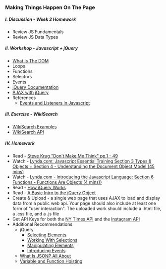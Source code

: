 ### Making Things Happen On The Page

##### I. Discussion - Week 2 Homework
* Review JS Fundamentals
* Review JS Data Types

##### II. Workshop - Javascript + jQuery
* [What Is The DOM](http://css-tricks.com/dom/)
* Loops
* Functions
* Selectors
* Events
* [jQuery Documentation](http://api.jquery.com/)
* [AJAX with jQuery](http://learn.jquery.com/ajax/)
* References
	* [Events and Listeners in Javascript](http://idratherbewriting.com/2013/02/04/events-and-listeners-javascript/)

##### III. Exercise - WikiSearch
* [WikiSearch Examples](https://github.com/craigprotzel/Mashups/tree/master/03_Making_Things_Happen_On_The_Page/WikiSearch)
* [WikiSearch API](http://en.wikipedia.org/w/api.php?action=opensearch&format=json&search)

##### IV. Homework
* Read - [Steve Krug "Don't Make Me Think" pp.1 - 49](http://itp.nyu.edu/~kd49/ux/wp-content/uploads/2011/12/Dont_Make_Me_Think-chptr1-5.pdf)
* Watch - [Lynda.com: Javascript Essential Training Section 3 Types & Objects + Section 4 - Understanding the Document Object Model (45 mins)](http://www.nyu.edu/lynda)
* Watch - [Lynda.com - Introducing the Javascript Language: Section 6 Functions - Functions Are Objects (4 mins))](http://www.nyu.edu/lynda)
* Read - [How jQuery Works](http://learn.jquery.com/about-jquery/how-jquery-works/)
* Read - [A Basic Intro to the jQuery Object](http://www.smashingmagazine.com/2014/05/29/mystery-jquery-object-syntax-basic-introduction)
* Create & Upload - a single web page that uses AJAX to load and display data from a public web api. Your page should also include at least one form of "user interaction". The uploaded work should include a .html file, a .css file, and a .js file
* Get API Keys for both the [NY Times API](http://developer.nytimes.com/) and the [Instagram API](http://instagram.com/developer/)
* Additional Recommendations
  * jQuery
    * [Selecting Elements](http://learn.jquery.com/using-jquery-core/selecting-elements/)
    * [Working With Selections](http://learn.jquery.com/using-jquery-core/working-with-selections/)
    * [Manipulating Elements](http://learn.jquery.com/using-jquery-core/manipulating-elements/) 
    * [Introducing Events](http://learn.jquery.com/events/introduction-to-events/)
  * [What Is JSONP All About](http://stackoverflow.com/questions/2067472/what-is-jsonp-all-about)
  * [Variable and Function Hoisting](http://designpepper.com/blog/drips/variable-and-function-hoisting)